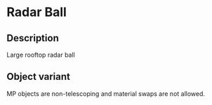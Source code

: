 # Radar Ball

## Description

Large rooftop radar ball

## Object variant

MP objects are non-telescoping and material swaps are not allowed.
